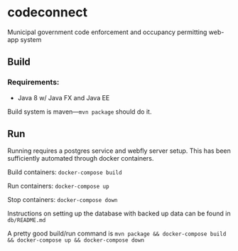 # codeconnect
Municipal government code enforcement and occupancy permitting web-app system


## Build
### Requirements:
- Java 8 w/ Java FX and Java EE

Build system is maven—`mvn package` should do it.

## Run
Running requires a postgres service and webfly server setup. This has been sufficiently automated through docker containers.

Build containers: `docker-compose build`

Run containers: `docker-compose up`

Stop containers: `docker-compose down`

Instructions on setting up the database with backed up data can be found in `db/README.md`

A pretty good build/run command is `mvn package && docker-compose build && docker-compose up && docker-compose down`
